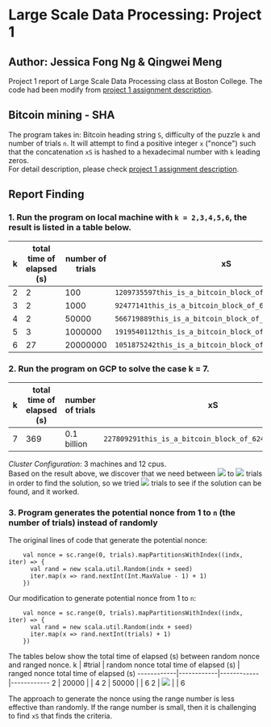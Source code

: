 # Large Scale Data Processing: Project 1
## Author: Jessica Fong Ng & Qingwei Meng
Project 1 report of Large Scale Data Processing class at Boston College. The code had been modify from [project 1 assignment description](https://github.com/CSCI3390/project_1). 

## Bitcoin mining - SHA
The program takes in: Bitcoin heading string `S`, difficulty of the puzzle `k` and number of trials `n`. It will attempt to find a positive integer `x` ("nonce") such that the concatenation `xS` is hashed to a hexadecimal number with `k` leading zeros.  
 For detail description, please check [project 1 assignment description](https://github.com/CSCI3390/project_1).
## Report Finding
### 1. Run the program on local machine with `k = 2,3,4,5,6`, the result is listed in a table below.

k | total time of elapsed (s) | number of trials | xS | hash value 
------------| ------------|------------|------------|------------
2 | 2 | 100 | `1209735597this_is_a_bitcoin_block_of_62425405_11160090` | `001142511ea768b76db39b89813e53f72c2d262af548edd20d768cdfae8294fe`
3 | 2 | 1000 |`92477141this_is_a_bitcoin_block_of_62425405_11160090` | `000a6b6c7c318d154b2b0a533416b5fcdd1157848910f453ac7268751250eb46`
4 | 2 | 50000 | `566719889this_is_a_bitcoin_block_of_62425405_11160090` | `0000376df8a03266e2f09f99d1b1dca6dc5bc0b2d162fb34c52c22afd433432d`
5 | 3 | 1000000 | `1919540112this_is_a_bitcoin_block_of_62425405_11160090` | `00000458b7edf6753a8fbf41f0eadfbe0bd31e9f9c9dea18f39b3d33c981f0b8`
6 | 27 | 20000000 | `1051875242this_is_a_bitcoin_block_of_62425405_11160090` | `000000124f5fd2f46a862eff988e48eacdcddcd2126ea4f22d4477f790532860`


### 2. Run the program on GCP to solve the case k = 7.
k | total time of elapsed (s) | number of trials | xS | hash value 
------------| ------------|------------|------------|------------
7 | 369|0.1 billion|`227809291this_is_a_bitcoin_block_of_62425405_11160090`|`0000000ca1f8ccdbd8b83b6701b5139c28ded54bd917b1abbd08a2c9e41af967`

*Cluster Configuration*: 3 machines and 12 cpus.   
Based on the result above, we discover that we need between <img src="https://render.githubusercontent.com/render/math?math=10^{k}"> to <img src="https://render.githubusercontent.com/render/math?math=10^{k %2B1}"> trials in order to find the solution, so we tried <img src="https://render.githubusercontent.com/render/math?math=10^{7}"> trials to see if the solution can be found, and it worked.

### 3. Program generates the potential nonce from 1 to `n` (the number of trials) instead of randomly
The original lines of code that generate the potential nonce: 
```
    val nonce = sc.range(0, trials).mapPartitionsWithIndex((indx, iter) => {
      val rand = new scala.util.Random(indx + seed)
      iter.map(x => rand.nextInt(Int.MaxValue - 1) + 1)
    })
```
Our modification to generate potential nonce from 1 to `n`:
```
    val nonce = sc.range(0, trials).mapPartitionsWithIndex((indx, iter) => {
      val rand = new scala.util.Random(indx + seed)
      iter.map(x => rand.nextInt(trials) + 1)
    })
```
The tables below show the total time of elapsed (s) between random nonce and ranged nonce. 
k | #trial |  random nonce total time of elapsed (s) | ranged nonce total time of elapsed (s)
------------|------------|------------|------------
2 | 20000 | | 4
2 | 50000 | | 6
2 | <img src="https://render.githubusercontent.com/render/math?math=10^{5}"> | | 6



The approach to generate the nonce using the range number is less effective than randomly. If the range number is small, then it is challenging to find `xS` that finds the criteria.  
